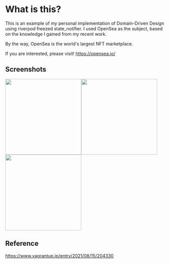 # What is this?

This is an example of my personal implementation of Domain-Driven Design using riverpod freezed state_notifier. 
I used OpenSea as the subject, based on the knowledge I gained from my recent work.



By the way, OpenSea is the world's largest NFT marketplace.

If you are interested, please visit!
https://opensea.io/

## Screenshots

<img src="https://user-images.githubusercontent.com/509448/129324700-9bff1f57-4246-47dd-9f75-f4af0fc06361.png" width=240><img src="https://user-images.githubusercontent.com/509448/129324730-f1d440d5-8fbd-4684-8944-6078be34c061.gif" width=240><img src="https://user-images.githubusercontent.com/509448/129328150-705e7cbe-e5b0-483f-80ae-5186b50128ca.png" width=240>

## Reference

https://www.vagrantup.jp/entry/2021/08/15/204330
